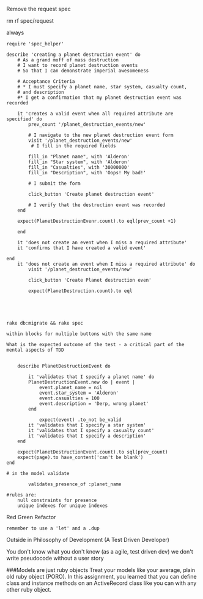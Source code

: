 Remove the request spec

rm rf spec/request


always 

    require 'spec_helper'
    
    describe 'creating a planet destruction event' do
        # As a grand moff of mass destruction
        # I want to record planet destruction events
        # So that I can demonstrate imperial awesomeness
        
        # Acceptance Criteria
        # * I must specify a planet name, star system, casualty count,
        # and description
        #* I get a confirmation that my planet destruction event was recorded
        
        it 'creates a valid event when all required attribute are specified' do
            prev_count '/planet_destruction_events/new'
            
            # I navigate to the new planet destruction event form
            visit '/planet_destruction_events/new'
             # I fill in the required fields
           
            fill_in "Planet name", with 'Alderon'
            fill_in "Star system", with 'Alderon'
            fill_in "Casualties", with '30000000'
            fill_in "Description", with 'Oops! My bad!'
           
            # I submit the form
            
            click_button 'Create planet destruction event'
            
            # I verify that the destruction event was recorded 
        end
        
        expect(PlanetDestructionEvenr.count).to eql(prev_count +1)
        
        end
        
        it 'does not create an event when I miss a required attribute'
        it 'confirms that I have created a valid event'
        
    end
        it 'does not create an event when I miss a required attribute' do
            visit '/planet_destruction_events/new'
            
            click_button 'Create Planet destruction even'
            
            expect(PlanetDestruction.count).to eql
            
            
   
   
   
    rake db:migrate && rake spec
    
    within blocks for multiple buttons with the same name
    
    What is the expected outcome of the test - a critical part of the mental aspects of TDD
    
    
        describe PlanetDestructionEvent do
            
            it 'validates that I specify a planet name' do
            PlanetDestructionEvent.new do | event |
                event.planet_name = nil
                event.star_system = 'Alderon'
                event.casualties = 100
                event.description = 'Derp, wrong planet'
            end
            
                expect(event) .to_not be_valid
            it 'validates that I specify a star system'
            it 'validates that I specify a casualty count'
            it 'validates that I specify a description'
        end
    
        expect(PlanetDestructionEvent.count).to sql(prev_count)
        expect(page).to have_content('can't be blank')
    end
    
    # in the model validate 
        
            validates_presence_of :planet_name
            
    #rules are:
        null constraints for presence
        unique indexes for unique indexes 
        
  Red Green Refactor
  
    remember to use a 'let' and a .dup   
    
Outside in Philosophy of Development (A Test Driven Developer)

You don't know what you don't know (as a agile, test driven dev)  we don't write pseudocode without a user story
 
###Models are just ruby objects
Treat your models like your average, plain old ruby object (PORO). In this assignment, you learned that you can define class and instance methods on an ActiveRecord class like you can with any other ruby object.
   